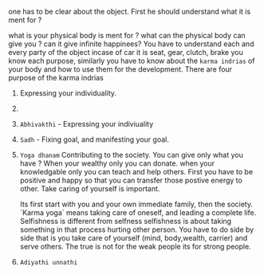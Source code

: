 one has to be clear about the object. First he should understand what it is ment for ?

what is your physical body is ment for ? 
what can the physical body can give you ? can it give infinite happinees? You have to understand each and every party of the object incase of car it is seat, gear, clutch, brake you know each purpose, similarly you have to know about the `karma indrias` of your body and how to use them for the development. There are four purpose of the karma indrias
1. Expressing your individuality.
2. 


1. `Abhivakthi` - Expressing your indiviuality
2. `Sadh` - Fixing goal, and manifesting your goal.
3. `Yoga dhanam` Contributing to the society. You can give only what you have ? When your wealthy only you can donate. when your knowledgable only you can teach and help others. First you have to be positive and happy so that you can transfer those postive energy to other. Take caring of yourself is important.</br>
   <p>Its first start with you and your own immediate family, then the society. `Karma yoga` means taking care of oneself, and leading a complete life. Selfishness is different from selfness selfishness is about taking something in that process hurting other person. 
   You have to do side by side that is you take care of yourself (mind, body,wealth, carrier) and serve others.
   The true is not for the weak people its for strong people.</p>
4. `Adiyathi unnathi`
